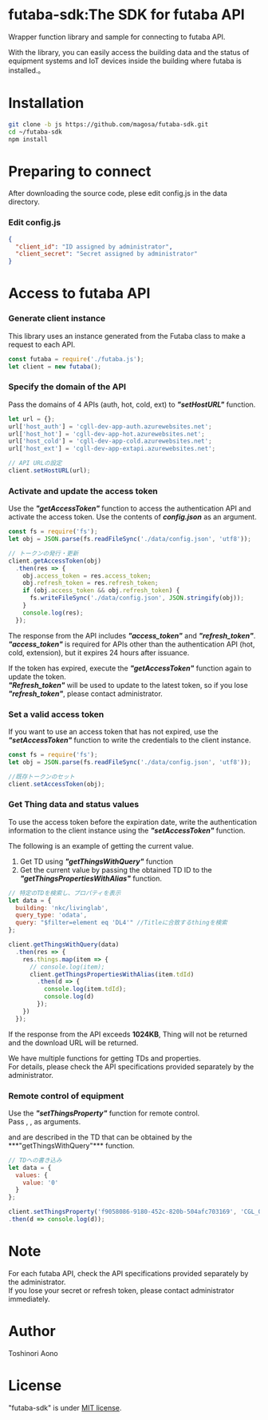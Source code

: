 # futaba-sdk:The SDK for futaba API

Wrapper function library and sample for connecting to futaba API.

With the library, you can easily access the building data and the status of equipment systems and IoT devices inside the building where futaba is installed.。

# Installation

```bash
git clone -b js https://github.com/magosa/futaba-sdk.git
cd ~/futaba-sdk
npm install
```

# Preparing to connect

After downloading the source code, plese edit config.js in the data directory.

### Edit config.js

```Javascript:config.json
{
  "client_id": "ID assigned by administrator",
  "client_secret": "Secret assigned by administrator"
}
```

# Access to futaba API

### Generate client instance

This library uses an instance generated from the Futaba class to make a request to each API.

```Javascript:futaba_hot_sample.js
const futaba = require('./futaba.js');
let client = new futaba();
```

### Specify the domain of the API

Pass the domains of 4 APIs (auth, hot, cold, ext)  to ***"setHostURL"*** function.

```Javascript:futaba_hot_sample.js
let url = {};
url['host_auth'] = 'cgll-dev-app-auth.azurewebsites.net';
url['host_hot'] = 'cgll-dev-app-hot.azurewebsites.net';
url['host_cold'] = 'cgll-dev-app-cold.azurewebsites.net';
url['host_ext'] = 'cgll-dev-app-extapi.azurewebsites.net';

// API URLの設定
client.setHostURL(url);
```

### Activate and update the access token

Use the ***"getAccessToken"*** function to access the authentication API and activate the access token.
Use the contents of ***config.json*** as an argument.

```Javascript:futaba_hot_sample.js
const fs = require('fs');
let obj = JSON.parse(fs.readFileSync('./data/config.json', 'utf8'));

// トークンの発行・更新
client.getAccessToken(obj)
  .then(res => {
    obj.access_token = res.access_token;
    obj.refresh_token = res.refresh_token;
    if (obj.access_token && obj.refresh_token) {
      fs.writeFileSync('./data/config.json', JSON.stringify(obj));
    }
    console.log(res);
  });
```

The response from the API includes ***"access_token"*** and ***"refresh_token"***.  
***"access_token"*** is required for APIs other than the authentication API (hot, cold, extension), but it expires 24 hours after issuance.

If the token has expired, execute the ***"getAccessToken"*** function again to update the token.  
***"Refresh_token"*** will be used to update to the latest token, so if you lose ***"refresh_token"***, please contact administrator.

### Set a valid access token

If you want to use an access token that has not expired, use the ***"setAccessToken"*** function to write the credentials to the client instance.

```Javascript:futaba_hot_sample.js
const fs = require('fs');
let obj = JSON.parse(fs.readFileSync('./data/config.json', 'utf8'));

//既存トークンのセット
client.setAccessToken(obj);
```

### Get Thing data and status values

To use the access token before the expiration date, write the authentication information to the client instance using the ***"setAccessToken"*** function.

The following is an example of getting the current value.

1. Get TD using ***"getThingsWithQuery"*** function
2. Get the current value by passing the obtained TD ID to the ***"getThingsPropertiesWithAlias"*** function.

```Javascript:futaba_hot_sample.js
// 特定のTDを検索し、プロパティを表示
let data = {
  building: 'nkc/livinglab',
  query_type: 'odata',
  query: "$filter=element eq 'DL4'" //Titleに合致するthingを検索
};

client.getThingsWithQuery(data)
  .then(res => {
    res.things.map(item => {
      // console.log(item);
      client.getThingsPropertiesWithAlias(item.tdId)
        .then(d => {
          console.log(item.tdId);
          console.log(d)
        });
    })
  });
```

If the response from the API exceeds **1024KB**, Thing will not be returned and the download URL will be returned.

We have multiple functions for getting TDs and properties.  
For details, please check the API specifications provided separately by the administrator.

### Remote control of equipment

Use the ***"setThingsProperty"*** function for remote control.  
Pass <TD ID>, <Device point ID>, <JSON object of data to be written> as arguments.  
<TD ID> and <Device point ID> are described in the TD that can be obtained by the ***"getThingsWithQuery"*** function.

```Javascript:futaba_hot_sample.js
// TDへの書き込み
let data = {
  values: {
    value: '0'
  }
};

client.setThingsProperty('f9058086-9180-452c-820b-504afc703169', 'CGL_000002', data)
.then(d => console.log(d));
```

# Note

For each futaba API, check the API specifications provided separately by the administrator.  
If you lose your secret or refresh token, please contact administrator immediately.

# Author

Toshinori Aono

# License

"futaba-sdk" is under [MIT license](https://en.wikipedia.org/wiki/MIT_License).
